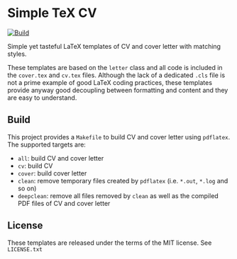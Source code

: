 # Simple TeX CV

[![Build](https://github.com/lorenzosaino/simpletexcv/workflows/Build/badge.svg)](https://github.com/lorenzosaino/simpletexcv/actions)

Simple yet tasteful LaTeX templates of CV and cover letter with matching styles.

These templates are based on the `letter` class and all code is included in the `cover.tex` and `cv.tex` files. Although the lack of a dedicated `.cls` file is not a prime example of good LaTeX coding practices, these templates provide anyway good decoupling between formatting and content and they are easy to understand.

## Build
This project provides a `Makefile` to build CV and cover letter using `pdflatex`. The supported targets are:

 * `all`: build CV and cover letter
 * `cv`: build CV
 * `cover`: build cover letter
 * `clean`: remove temporary files created by `pdflatex` (i.e. `*.out`, `*.log` and so on)
 * `deepclean`: remove all files removed by `clean` as well as the compiled PDF files of CV and cover letter

## License
These templates are released under the terms of the MIT license. See `LICENSE.txt`
